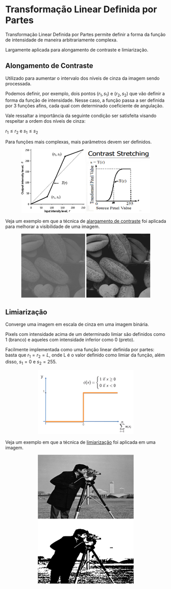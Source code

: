 # Transformação Linear Definida por Partes

Transformação Linear Definida por Partes permite definir a forma da função de intensidade de maneira arbitrariamente complexa.

Largamente aplicada para alongamento de contraste e limiarização.

## Alongamento de Contraste

Utilizado para aumentar o intervalo dos níveis de cinza da imagem sendo processada.

Podemos definir, por exemplo, dois pontos $(r_1, s_1)$ e $(r_2, s_2)$ que vão definir a forma da função de intensidade. Nesse caso, a função passa a ser definida por 3 funções afins, cada qual com determinado coeficiente de angulação.

Vale ressaltar a importância da seguinte condição ser satisfeita visando respeitar a ordem dos níveis de cinza:

$r_1 \leq r_2$ e $s_1 \leq s_2$

Para funções mais complexas, mais parâmetros devem ser definidos.

<p align="center">
    <img src="./readmeImg/transformacaoPartes.jpg" width="200px" height="200px">
    <img src="./readmeImg/alargamentoConstraste.jpg" width="200px" height="200px">
</p>

Veja um exemplo em que a técnica de [alargamento de contraste](alongamentoContraste) foi aplicada para melhorar a visibilidade de uma imagem.

<p align="center">
    <img src="./readmeImg/pollen.jpg" width="200px" height="200px">
    <img src="./readmeImg/pollen_output.jpg" width="200px" height="200px">
</p>

## Limiarização

Converge uma imagem em escala de cinza em uma imagem binária.

Pixels com intensidade acima de um determinado limiar são definidos como 1 (branco) e aqueles com intensidade inferior como 0 (preto).

Facilmente implementada como uma função linear definida por partes: basta que $r_1 = r_2 = L$, onde L é o valor definido como limiar da função, além disso, $s_1 = 0$ e $s_2 = 255$.

<p align="center">
    <img src="./readmeImg/thresholdFunc.jpg" width="300px" height="200px">
</p>

Veja um exemplo em que a técnica de [limiarização](limiarizacao) foi aplicada em uma imagem.

<p align="center">
    <img src="./readmeImg/cameramen.jpg" width="300px" height="200px">
    <img src="./readmeImg/cameramen_output.jpg" width="300px" height="200px">
</p>